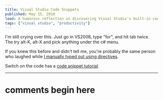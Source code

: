 ```yaml
---
title: Visual Studio Code Snippets
published: May 15, 2010
lead: A humorous reflection on discovering Visual Studio's built-in code snippets feature, highlighting its time-saving benefits for developers.
tags: ["visual studio", "productivity"]
---
```


I'm still crying over this. Just go in VS2008, type "for", and hit tab twice. The try alt-K, alt-X and pick anything under the c# menu.

If you knew this before and didn't tell me, you're probably the same person who laughed while [I manually typed out using directives][using directives].

Switch on the code has a [code snippet tutorial][tutorial].

[using directives]:https://kijanawoodard.com/blog/quickly-creating-using-namespace-directives
[tutorial]:https://www.switchonthecode.com/tutorials/csharp-tutorial-visual-studio-code-snippets

---
# comments begin here

